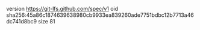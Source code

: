 version https://git-lfs.github.com/spec/v1
oid sha256:45a86c1874639638980cb9933ea839260ade7751bdbc12b7713a46dc741d8bc9
size 81
